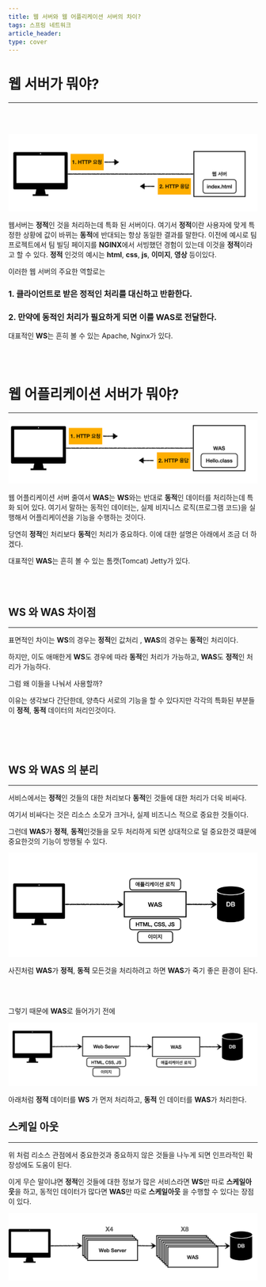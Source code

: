 ```yaml
---
title: 웹 서버와 웹 어플리케이션 서버의 차이?
tags: 스프링 네트워크
article_header:
type: cover
---
```


# 웹 서버가 뭐야?

---

<br>
<br>

![](https://raw.githubusercontent.com/jickDo/picture/master/Spring/mvc1/cp1/ws.png)

웹서버는 **정적**인 것을 처리하는데 특화 된 서버이다. 여기서 **정적**이란 사용자에 맞게 특정한 상황에 값이 바뀌는 **동적**에
반대되는 항상 동일한 결과를 말한다.
이전에 예시로 팀프로젝트에서 팀 빌딩 페이지를 **NGINX**에서 서빙했던 경험이 있는데 이것을 **정적**이라고 할 수 있다.
**정적** 인것의 예시는 **html**, **css**, **js**, **이미지**, **영상** 등이있다.

이러한 웹 서버의 주요한 역할로는

### 1. 클라이언트로 받은 정적인 처리를 대신하고 반환한다.
### 2. 만약에 동적인 처리가 필요하게 되면 이를 **WAS**로 전달한다.

대표적인 **WS**는 흔히 볼 수 있는 Apache, Nginx가 있다.

<br>
<br>

# 웹 어플리케이션 서버가 뭐야?

---

![](https://raw.githubusercontent.com/jickDo/picture/master/Spring/mvc1/cp1/was.png)

웹 어플리케이션 서버 줄여서 **WAS**는 **WS**와는 반대로 **동적**인 데이터를 처리하는데 특화 되어 있다.
여기서 말하는 동적인 데이터는, 실제 비지니스 로직(프로그램 코드)을 실행해서 어플리케이션을 기능을 수행하는 것이다.

당연히 **정적**인 처리보다 **동적**인 처리가 중요하다. 이에 대한 설명은 아래에서 조금 더 하겠다.

대표적인 **WAS**는 흔히 볼 수 있는 톰캣(Tomcat) Jetty가 있다.

<br>
<br>

## WS 와 WAS 차이점

---

표면적인 차이는 **WS**의 경우는 **정적**인 값처리 , **WAS**의 경우는 **동적**인 처리이다.

하지만, 이도 애매한게 **WS**도 경우에 따라 **동적**인 처리가 가능하고, **WAS**도 **정적**인 처리가 가능하다.

그럼 왜 이들을 나눠서 사용할까?

이유는 생각보다 간단한데, 양측다 서로의 기능을 할 수 있다지만 각각의 특화된 부분들이 **정적**, **동적** 데이터의 처리인것이다.

<br>
<br>
<br>

## WS 와 WAS 의 분리

---

서비스에서는 **정적**인 것들의 대한 처리보다 **동적**인 것들에 대한 처리가 더욱 비싸다.

여기서 비싸다는 것은 리소스 소모가 크거나, 실제 비즈니스 적으로 중요한 것들이다.

그런데 **WAS**가 **정적**, **동적**인것들을 모두 처리하게 되면 상대적으로 덜 중요한것 떄문에 중요한것의 기능이 방행될 수 있다.

![](https://raw.githubusercontent.com/jickDo/picture/master/Spring/mvc1/cp1/was_all.png)

사진처럼 **WAS**가 **정적**, **동적** 모든것을 처리하려고 하면 **WAS**가 죽기 좋은 환경이 된다.

<br>
<br>

그렇기 때문에 **WAS**로 들어가기 전에

![](https://raw.githubusercontent.com/jickDo/picture/master/Spring/mvc1/cp1/ws_was.png)

아래처럼 **정적** 데이터를 **WS** 가 먼저 처리하고, **동적** 인 데이터를 **WAS**가 처리한다.


## 스케일 아웃

---

위 처럼 리소스 관점에서 중요한것과 중요하지 않은 것들을 나누게 되면 인프라적인 확장성에도 도움이 된다.

이게 무슨 말이냐면 **정적**인 것들에 대한 정보가 많은 서비스라면 **WS**만 따로 **스케일아웃**을 하고,
동적인 데이터가 많다면 **WAS**만 따로 **스케일아웃** 을 수행할 수 있다는 장점이 있다.

![](https://raw.githubusercontent.com/jickDo/picture/master/Spring/mvc1/cp1/scale_up_ws&was.png)


